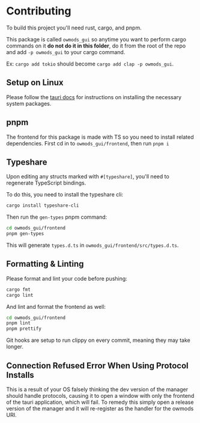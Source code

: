 # Contributing

To build this project you'll need rust, cargo, and pnpm.

This package is called `owmods_gui` so anytime you want to perform cargo commands on it **do not do it in this folder**, do it from the root of the repo and add `-p owmods_gui` to your cargo command.

Ex: `cargo add tokio` should become `cargo add clap -p owmods_gui`.

## Setup on Linux

Please follow the [tauri docs](https://tauri.app/v1/guides/getting-started/prerequisites#setting-up-linux) for instructions on installing the necessary system packages.

## pnpm

The frontend for this package is made with TS so you need to install related dependencies. First cd in to `owmods_gui/frontend`, then run `pnpm i`

## Typeshare

Upon editing any structs marked with `#[typeshare]`, you'll need to regenerate TypeScript bindings.

To do this, you need to install the typeshare cli:

```sh
cargo install typeshare-cli
```

Then run the `gen-types` pnpm command:

```sh
cd owmods_gui/frontend
pnpm gen-types
```

This will generate `types.d.ts` in `owmods_gui/frontend/src/types.d.ts`.

## Formatting & Linting

Please format and lint your code before pushing:

```sh
cargo fmt
cargo lint
```

And lint and format the frontend as well:

```sh
cd owmods_gui/frontend
pnpm lint
pnpm prettify
```

Git hooks are setup to run clippy on every commit, meaning they may take longer.

## Connection Refused Error When Using Protocol Installs

This is a result of your OS falsely thinking the dev version of the manager should handle protocols, causing it to open a window with only the frontend of the tauri application, which will fail. To remedy this simply open a release version of the manager and it will re-register as the handler for the owmods URI.
